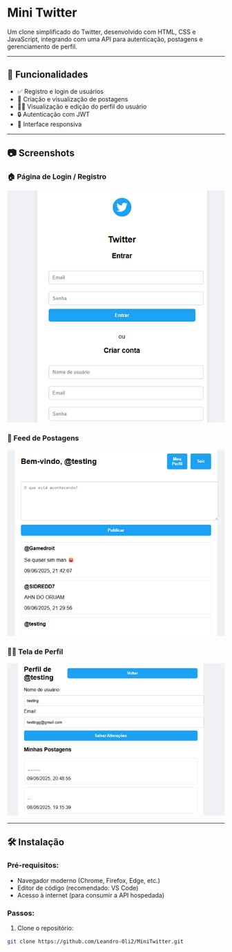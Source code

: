 #  Mini Twitter

Um clone simplificado do Twitter, desenvolvido com HTML, CSS e JavaScript, integrando com uma API para autenticação, postagens e gerenciamento de perfil.

---

## 🚀 Funcionalidades

- ✅ Registro e login de usuários
- 📝 Criação e visualização de postagens
- 🙍‍♂️ Visualização e edição do perfil do usuário
- 🔒 Autenticação com JWT
- 📱 Interface responsiva

---

## 📷 Screenshots

### 🏠 Página de Login / Registro
![Login](screenshots/login.png)

### 📰 Feed de Postagens
![Feed](screenshots/feed.png)

### 🙍‍♂️ Tela de Perfil
![Perfil](screenshots/perfil.png)

---

## 🛠️ Instalação

### Pré-requisitos:
- Navegador moderno (Chrome, Firefox, Edge, etc.)
- Editor de código (recomendado: VS Code)
- Acesso à internet (para consumir a API hospedada)

### Passos:

1. Clone o repositório:
```bash
git clone https://github.com/Leandro-Oli2/MiniTwitter.git
